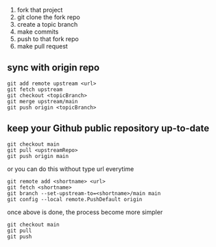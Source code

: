 1. fork that project
2. git clone the fork repo
3. create a topic branch
4. make commits
5. push to that fork repo
6. make pull request

## sync with origin repo
```
git add remote upstream <url>
git fetch upstream
git checkout <topicBranch>
git merge upstream/main
git push origin <topicBranch>
```

## keep your Github public repository up-to-date
```
git checkout main
git pull <upstreamRepo>
git push origin main
```

or you can do this without type url everytime

```
git remote add <shortname> <url>
git fetch <shortname>
git branch --set-upstream-to=<shortname>/main main
git config --local remote.PushDefault origin
```

once above is done, the process become more simpler
```
git checkout main
git pull
git push
```